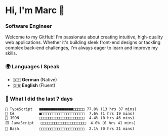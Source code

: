 # Hi, I'm Marc 👋 
### Software Engineer

Welcome to my GitHub! I'm passionate about creating intuitive, high-quality web applications. Whether it's building sleek front-end designs or tackling complex back-end challenges, I'm always eager to learn and improve my skills.  

### 🌍 Languages I Speak  
- 🇩🇪 **German** (Native)  
- 🇬🇧 **English** (Fluent)

### 🤯 What I did the last 7 days

```
🔷 TypeScript   ■■■■■■■■■■■■■■■□□□□□ 77.8% (13 hrs 37 mins)
🔷 C#           ■□□□□□□□□□□□□□□□□□□□  7.6% (1 hrs 19 mins)
📄 JSON         □□□□□□□□□□□□□□□□□□□□  4.4% (0 hrs 46 mins)
🟨 JavaScript   □□□□□□□□□□□□□□□□□□□□  4.0% (0 hrs 41 mins)
📄 Bash         □□□□□□□□□□□□□□□□□□□□  2.1% (0 hrs 21 mins)
```